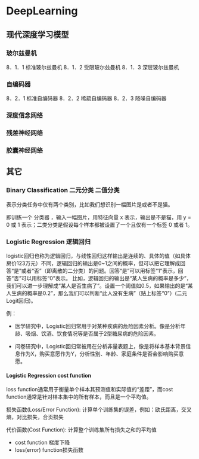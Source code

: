# DeepLearning

## 现代深度学习模型
### 玻尔兹曼机
8．1．1 标准玻尔兹曼机
8．1．2 受限玻尔兹曼机
8．1．3 深层玻尔兹曼机
### 自编码器
8．2．1 标准自编码器
8．2．2 稀疏自编码器
8．2．3 降噪自编码器
### 深度信念网络
### 残差神经网络
### 胶囊神经网络

## 其它
### Binary Classification 二元分类 二值分类

表示分类任务中仅有两个类别，比如我们想识别一幅图片是或者不是猫。

即训练一个  分类器 ，输入一幅图片，用特征向量 x 表示，输出是不是猫，用 y = 0 或 1 表示；二类分类是假设每个样本都被设置了一个且仅有一个标签 0 或者 1。

### Logistic Regression 逻辑回归

logistic回归也称为逻辑回归，与线性回归这样输出是连续的、具体的值（如具体房价123万元）不同，逻辑回归的输出是0~1之间的概率，但可以把它理解成回答“是”或者“否”（即离散的二分类）的问题。回答“是”可以用标签“1”表示，回答“否”可以用标签“0”表示。
比如，逻辑回归的输出是“某人生病的概率是多少”，我们可以进一步理解成“某人是否生病了”。设置一个阈值如0.5，如果输出的是“某人生病的概率是0.2”，那么我们可以判断“此人没有生病”（贴上标签“0”）(二元Logit回归)。

例：
- 医学研究中，Logistic回归常用于对某种疾病的危险因素分析。像是分析年龄、吸烟、饮酒、饮食情况等是否属于2型糖尿病的危险因素。

- 问卷研究中，Logistic回归常被用在分析非量表题上，像是将样本基本背景信息作为X，购买意愿作为Y，分析性别、年龄、家庭条件是否会影响购买意愿。

#### Logistic Regression cost function 
loss function通常用于衡量单个样本其预测值和实际值的“差距”，而cost function通常是针对样本集中的所有样本，而且是一个平均值。

损失函数(Loss/Error Function): 计算单个训练集的误差，例如：欧氏距离，交叉熵，对比损失，合页损失

代价函数(Cost Function): 计算整个训练集所有损失之和的平均值

- cost function
    梯度下降
- loss(error) function损失函数


